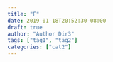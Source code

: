 ```yaml
---
title: "F"
date: 2019-01-18T20:52:30-08:00
draft: true
author: "Author Dir3"
tags: ["tag1", "tag2"]
categories: ["cat2"]
---
```


